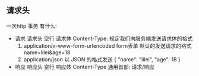 ## 请求头
一次http 事务 有什么:
- 请求
    请求头  空行  请求体
    Content-Type: 规定我们向服务端发送请求体的格式
    1. application/x-www-form-urlencoded
        form表单 默认的发送请求的格式
        name=lilei&age=18
    2. application/json
        以 JSON 的格式发送
        {
            "name": "lilei",
            "age": 18
        }
- 响应
    响应头  空行  响应体
    Content-Type
通用首部: 请求/响应
